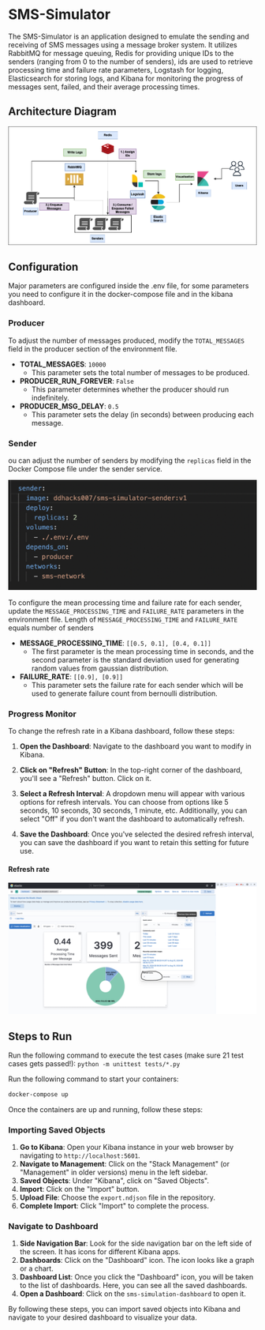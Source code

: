 # SMS-Simulator

The SMS-Simulator is an application designed to emulate the sending and receiving of SMS messages using a message broker system. It utilizes RabbitMQ for message queuing, Redis for providing unique IDs to the senders (ranging from 0 to the number of senders), ids are used to retrieve processing time and failure rate parameters, Logstash for logging, Elasticsearch for storing logs, and Kibana for monitoring the progress of messages sent, failed, and their average processing times.

## Architecture Diagram

![Architecture Diagram](./screenshots/Architecture.png)

## Configuration

Major parameters are configured inside the .env file, for some parameters you need to configure it in the docker-compose file and in the kibana dashboard.

### Producer

To adjust the number of messages produced, modify the `TOTAL_MESSAGES` field in the producer section of the environment file.

- **TOTAL_MESSAGES**: `10000`
  - This parameter sets the total number of messages to be produced.
- **PRODUCER_RUN_FOREVER**: `False`
  - This parameter determines whether the producer should run indefinitely.
- **PRODUCER_MSG_DELAY**: `0.5`
  - This parameter sets the delay (in seconds) between producing each message.

### Sender

ou can adjust the number of senders by modifying the `replicas` field in the Docker Compose file under the sender service.

![Screenshot of the sender service inside the docker-compose file ](./screenshots/Screenshot.png)

To configure the mean processing time and failure rate for each sender, update the `MESSAGE_PROCESSING_TIME` and `FAILURE_RATE` parameters in the environment file. Length of `MESSAGE_PROCESSING_TIME` and `FAILURE_RATE` equals number of senders

- **MESSAGE_PROCESSING_TIME**: `[[0.5, 0.1], [0.4, 0.1]]`
  - The first parameter is the mean processing time in seconds, and the second parameter is the standard deviation used for generating random values from gaussian distribution.
- **FAILURE_RATE**: `[[0.9], [0.9]]`
  - This parameter sets the failure rate for each sender which will be used to generate failure count from bernoulli distribution.

### Progress Monitor

To change the refresh rate in a Kibana dashboard, follow these steps:

1. **Open the Dashboard**: Navigate to the dashboard you want to modify in Kibana.

2. **Click on "Refresh" Button**: In the top-right corner of the dashboard, you'll see a "Refresh" button. Click on it.

3. **Select a Refresh Interval**: A dropdown menu will appear with various options for refresh intervals. You can choose from options like 5 seconds, 10 seconds, 30 seconds, 1 minute, etc. Additionally, you can select "Off" if you don't want the dashboard to automatically refresh.

4. **Save the Dashboard**: Once you've selected the desired refresh interval, you can save the dashboard if you want to retain this setting for future use.

#### Refresh rate

![](./screenshots/kibana.png)

## Steps to Run

Run the following command to execute the test cases (make sure 21 test cases gets passed!):
`python -m unittest tests/*.py`

Run the following command to start your containers:

```sh
docker-compose up
```

Once the containers are up and running, follow these steps:

### Importing Saved Objects

1. **Go to Kibana**: Open your Kibana instance in your web browser by navigating to `http://localhost:5601`.
2. **Navigate to Management**: Click on the "Stack Management" (or "Management" in older versions) menu in the left sidebar.
3. **Saved Objects**: Under "Kibana", click on "Saved Objects".
4. **Import**: Click on the "Import" button.
5. **Upload File**: Choose the `export.ndjson` file in the repository.
6. **Complete Import**: Click "Import" to complete the process.

### Navigate to Dashboard

1. **Side Navigation Bar**: Look for the side navigation bar on the left side of the screen. It has icons for different Kibana apps.
2. **Dashboards**: Click on the "Dashboard" icon. The icon looks like a graph or a chart.
3. **Dashboard List**: Once you click the "Dashboard" icon, you will be taken to the list of dashboards. Here, you can see all the saved dashboards.
4. **Open a Dashboard**: Click on the `sms-simulation-dashboard` to open it.

By following these steps, you can import saved objects into Kibana and navigate to your desired dashboard to visualize your data.
